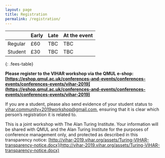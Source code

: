 ```yaml
---
layout: page
title: Registration
permalink: /registration/
---
```


<!--Early registration is now open and will **close on 22 August 2019**.-->

|         | Early | Late | At the event |
|---------|-------|------|--------------|
| Regular | £60   | TBC  | TBC          |
| Student | £30   | TBC  | TBC          |
{: .fees-table}

**Please register to the VIHAR workshop via the QMUL e-shop:**
**[https://eshop.qmul.ac.uk/conferences-and-events/conferences-events/conferences-events/vihar-2019](https://eshop.qmul.ac.uk/conferences-and-events/conferences-events/conferences-events/vihar-2019)**

If you are a student, please also send evidence of your student status to [vihar.community+2019workshop@gmail.com](mailto:vihar.community+2019workshop@gmail.com), ensuring that it is clear which person’s registration it is related to.

This is a joint workshop with The Alan Turing Institute. Your information will be shared with QMUL and the Alan Turing Institute for the purposes of conference management only, and protected as described in this transparency notice: [http://vihar-2019.vihar.org/assets/Turing-VIHAR-transparency-notice.docx](http://vihar-2019.vihar.org/assets/Turing-VIHAR-transparency-notice.docx) 
